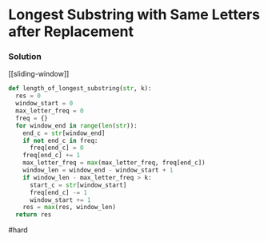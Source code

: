 # Longest Substring with Same Letters after Replacement

### Solution
[[sliding-window]]

```python
def length_of_longest_substring(str, k):
  res = 0
  window_start = 0
  max_letter_freq = 0
  freq = {}
  for window_end in range(len(str)):
    end_c = str[window_end]
    if not end_c in freq:
      freq[end_c] = 0
    freq[end_c] += 1
    max_letter_freq = max(max_letter_freq, freq[end_c])
    window_len = window_end - window_start + 1
    if window_len - max_letter_freq > k:
      start_c = str[window_start]
      freq[end_c] -= 1
      window_start += 1
    res = max(res, window_len)
  return res

```

#hard